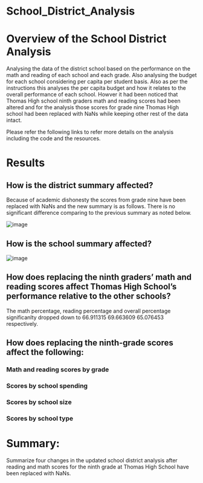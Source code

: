 # School_District_Analysis
# Overview of the School District Analysis
Analysing the data of the district school based on the performance on the math and reading of each school and each grade. Also analysing the budget for each school considering per capita per student basis. Also as per the instructions this analyses the per capita budget and how it relates to the overall performance of each school. Howver it had been noticed that Thomas High school ninth graders math and reading scores had been altered and for the analysis those scores for grade nine Thomas High school had been replaced with NaNs while keeping other rest of the data intact. 

Please refer the following links to refer more details on the analysis including the code and the resources.

# Results 
## How is the district summary affected?
Because of academic dishonesty the scores from grade nine have been replaced with NaNs and the new summary is as follows. 
There is no significant difference comparing to the previous summary as noted below. 

![image](https://user-images.githubusercontent.com/93173498/143787637-06298eda-491a-4912-a1e0-6493a1e8dc40.png)


## How is the school summary affected?

![image](https://user-images.githubusercontent.com/93173498/143787661-11833c1b-f8c4-479a-bc13-4e3beeda9c37.png)

## How does replacing the ninth graders’ math and reading scores affect Thomas High School’s performance relative to the other schools?
The math percentage, reading percentage and overall percentage significanlty dropped down to 66.911315	69.663609	65.076453 respectively. 
## How does replacing the ninth-grade scores affect the following:
### Math and reading scores by grade
### Scores by school spending
### Scores by school size
### Scores by school type
# Summary: 
Summarize four changes in the updated school district analysis after reading and math scores for the ninth grade at Thomas High School have been replaced with NaNs.
